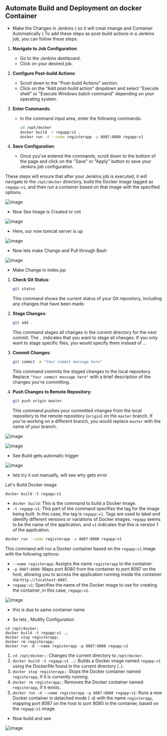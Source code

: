 ## Automate Build and Deployment on docker Container

* Make the Changes in Jenkins ( so it will creat imange and Container Automatically )
To add these steps as post-build actions in a Jenkins job, you can follow these steps:

1. **Navigate to Job Configuration**:
   - Go to the Jenkins dashboard.
   - Click on your desired job.

2. **Configure Post-build Actions**:
   - Scroll down to the "Post-build Actions" section.
   - Click on the "Add post-build action" dropdown and select "Execute shell" or "Execute Windows batch command" depending on your operating system.

3. **Enter Commands**:
   - In the command input area, enter the following commands:
     ```bash
     cd /opt/docker
     docker build -t regapp:v1 .
     docker run -d --name registerapp -p 8087:8080 regapp:v1
     ```

4. **Save Configuration**:
   - Once you've entered the commands, scroll down to the bottom of the page and click on the "Save" or "Apply" button to save your Jenkins job configuration.

These steps will ensure that after your Jenkins job is executed, it will navigate to the `/opt/docker` directory, build the Docker image tagged as `regapp:v1`, and then run a container based on that image with the specified options.

![image](https://github.com/pranav278/Simple_Devops_Project/assets/84725860/38fe4f9c-9f2d-4276-b717-72e098de5120)

* Now See Image is Created or not 

![image](https://github.com/pranav278/Simple_Devops_Project/assets/84725860/8f67efea-375a-4c11-80e8-d745401a473e)

* Here, our now tomcat server is up

![image](https://github.com/pranav278/Simple_Devops_Project/assets/84725860/2d461242-4484-4892-b6f4-3b989b3b1bf6)

* Now lets make Change and Pull through Bash 

![image](https://github.com/pranav278/Simple_Devops_Project/assets/84725860/36f3fbd8-3cb9-4b69-8f86-659a091f0274)

* Make Change in index.jsp

1. **Check Git Status**:
   ```bash
   git status
   ```
   This command shows the current status of your Git repository, including any changes that have been made.

2. **Stage Changes**:
   ```bash
   git add .
   ```
   This command stages all changes in the current directory for the next commit. The `.` indicates that you want to stage all changes. If you only want to stage specific files, you would specify them instead of `.`.

3. **Commit Changes**:
   ```bash
   git commit -m "Your commit message here"
   ```
   This command commits the staged changes to the local repository. Replace `"Your commit message here"` with a brief description of the changes you're committing.

4. **Push Changes to Remote Repository**:
   ```bash
   git push origin master
   ```
   This command pushes your committed changes from the local repository to the remote repository (`origin`) on the `master` branch. If you're working on a different branch, you would replace `master` with the name of your branch.



![image](https://github.com/pranav278/Simple_Devops_Project/assets/84725860/2f774279-4afc-4ef1-8af3-634e698afc06)

![image](https://github.com/pranav278/Simple_Devops_Project/assets/84725860/346f1fb0-6d5a-4649-a9d2-9828568eaad2)


* See Build gets automatic trigger

![image](https://github.com/pranav278/Simple_Devops_Project/assets/84725860/775b62fb-49ac-4c32-a9cf-f7c58653ad8d)

* lets try it out manually, will see why gets error

Let's Build Docker image 
```
docker build -t regapp:v1
```


- `docker build`: This is the command to build a Docker image.
- `-t regapp:v1`: This part of the command specifies the tag for the image being built. In this case, the tag is `regapp:v1`. Tags are used to label and identify different versions or variations of Docker images. `regapp` seems to be the name of the application, and `v1` indicates that this is version 1 of the application.



```bash
docker run --name registerapp -p 8087:8080 regapp:v1
```

This command will run a Docker container based on the `regapp:v1` image with the following options:

- `--name registerapp`: Assigns the name `registerapp` to the container.
- `-p 8087:8080`: Maps port 8080 from the container to port 8087 on the host, allowing you to access the application running inside the container via `http://localhost:8087`.
- `regapp:v1`: Specifies the name of the Docker image to use for creating the container, in this case, `regapp:v1`.


![image](https://github.com/pranav278/Simple_Devops_Project/assets/84725860/45bc9344-8cde-4d72-b85f-6360a22bb791)

* this is due to same container name

* So lets , Modify Configuration 
```
cd /opt/docker;
docker build -t regapp:v1 .;
docker stop registerapp;
docker rm registerapp;
docker run -d --name registerapp -p 8087:8080 regapp:v1
```

1. `cd /opt/docker;`: Changes the current directory to `/opt/docker`.
2. `docker build -t regapp:v1 .;`: Builds a Docker image named `regapp:v1` using the Dockerfile found in the current directory (`.`).
3. `docker stop registerapp;`: Stops the Docker container named `registerapp`, if it is currently running.
4. `docker rm registerapp;`: Removes the Docker container named `registerapp`, if it exists.
5. `docker run -d --name registerapp -p 8087:8080 regapp:v1`: Runs a new Docker container in detached mode (`-d`) with the name `registerapp`, mapping port 8087 on the host to port 8080 in the container, based on the `regapp:v1` image.

* Now build and see

![image](https://github.com/pranav278/Simple_Devops_Project/assets/84725860/249311f0-9756-4025-83ba-06b472c50830)








